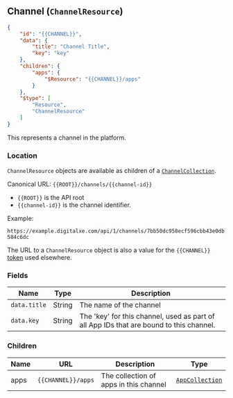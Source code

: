 ## Channel (``ChannelResource``)

```json
{
	"id": "{{CHANNEL}}",
	"data": {
		"title": "Channel Title",
		"key": "key"
	},
	"children": {
		"apps": {
			"$Resource": "{{CHANNEL}}/apps"
		}
	},
	"$type": [
		"Resource",
		"ChannelResource"
	]
}
```

This represents a channel in the platform.

### Location

``ChannelResource`` objects are available as children of a [``ChannelCollection``](#collection-types).

Canonical URL: ``{{ROOT}}/channels/{{channel-id}}``

* ``{{ROOT}}`` is the API root
* ``{{channel-id}}`` is the channel identifier.

Example:

``https://example.digitalxe.com/api/1/channels/7bb50dc958ecf596cbb43e0db584c6dc``

The URL to a ``ChannelResource`` object is also a value for the ``{{CHANNEL}}`` [token](#tokens) used elsewhere.

### Fields

Name | Type | Description
---- | ---- | -----------
``data.title`` | String | The name of the channel
``data.key`` | String | The 'key' for this channel, used as part of all App IDs that are bound to this channel.

### Children

Name | URL | Description | Type
---- | ------------- | ----------- | ----
apps | ``{{CHANNEL}}/apps`` | The collection of apps in this channel | [``AppCollection``](#collection-types)

